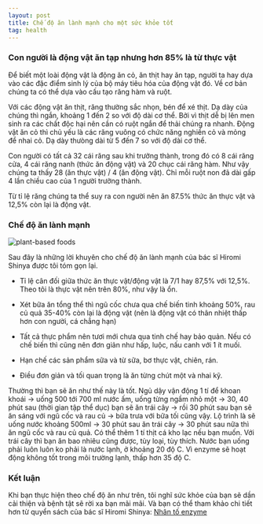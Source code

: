 ```yaml
---
layout: post
title: Chế độ ăn lành mạnh cho một sức khỏe tốt
tag: health
---
```


### Con người là động vật ăn tạp nhưng hơn 85% là từ thực vật

Để biết một loài động vật là động ăn cỏ, ăn thịt hay ăn tạp, người ta hay dựa vào các đặc điểm sinh lý của bộ máy tiêu hóa của động vật đó. Về cơ bản chúng ta có thể dựa vào cấu tạo răng hàm và ruột.

Với các động vật ăn thịt, răng thường sắc nhọn, bén để xé thịt. Dạ dày của chúng thì ngắn, khoảng 1 đến 2 so với độ dài cơ thể. Bởi vì thịt dễ bị lên men sinh ra các chất độc hại nên cần có ruột ngắn để thải chúng ra nhanh. Động vật ăn cỏ thì chủ yếu là các răng vuông có chức năng nghiền cỏ và mỏng để nhai cỏ. Dạ dày thưòng dài từ 5 đến 7 so với độ dài cơ thể.

Con người có tất cả 32 cái răng sau khi trưởng thành, trong đó có 8 cái răng cửa, 4 cái răng nanh (thức ăn động vật) và 20 chục cái răng hàm. Như vậy chúng ta thấy 28 (ăn thực vật) / 4 (ăn động vật). Chỉ mỗi ruột non đã dài gấp 4 lần chiều cao của 1 người trưởng thành.

Từ tỉ lệ răng chúng ta thể suy ra con người nên ăn 87.5% thức ăn thực vật và 12,5% còn lại là động vật.

### Chế độ ăn lành mạnh

![plant-based foods](https://c1.staticflickr.com/3/2571/33103817476_3b53ab2543_b.jpg "thức ăn thực vật")

Sau đây là những lời khuyên cho chế độ ăn lành mạnh của bác sĩ Hiromi Shinya được tôi tóm gọn lại.

* Tỉ lệ cân đối giữa thức ăn thực vật/động vật là 7/1 hay 87,5% với 12,5%. Theo tôi là thực vật nên trên 80%, như vậy là ổn.

* Xét bữa ăn tổng thể thì ngũ cốc chưa qua chế biến tinh khoảng 50%, rau củ quả 35-40% còn lại là động vật (nên là động vật có thân nhiệt thấp hơn con người, cá chẳng hạn)

* Tất cả thực phẩm nên tươi mới chưa qua tinh chế hay bảo quản. Nếu có chế biến thì cũng nên đơn giản như hấp, luộc, nấu canh với 1 ít muối.

* Hạn chế các sản phẩm sữa và từ sữa, bơ thực vật, chiên, rán.

* Điều đơn giản và tối quan trọng là ăn từng chút một và nhai kỹ.

Thường thì bạn sẽ ăn như thế này là tốt. Ngủ dậy vận động 1 tí để khoan khoái -> uống 500 tới 700 ml nước ấm, uống từng ngầm nhỏ một -> 30, 40 phút sau (thời gian tập thể dục) bạn sẽ ăn trái cây -> rồi 30 phút sau bạn sẽ ăn sáng với ngũ cốc và rau củ -> bữa trưa với bữa tối cũng vậy. Lộ trình là sẽ uống nước khoảng 500ml -> 30 phút sau ăn trái cây -> 30 phút sau nữa thì ăn ngũ cốc và rau củ quả. Có thể thêm 1 tí thịt cá kho lạc nếu bạn muốn. Với trái cây thì bạn ăn bao nhiêu cũng được, tùy loại, tùy thích.
Nước bạn uống phải luôn luôn ko phải là nước lạnh, ở khoảng 20 độ C. Vì enzyme sẽ hoạt động không tốt trong môi trường lạnh, thấp hơn 35 độ C.

### Kết luận

Khi bạn thực hiện theo chế độ ăn như trên, tôi nghĩ sức khỏe của bạn sẽ dần cải thiện và bệnh tật sẽ rời xa bạn mãi mãi. Và bạn có thể tham khảo chi tiết hơn từ quyển sách của bác sĩ Hiromi Shinya: [Nhân tố enzyme](https://tiki.vn/nhan-to-enzyme-p290549.html)
